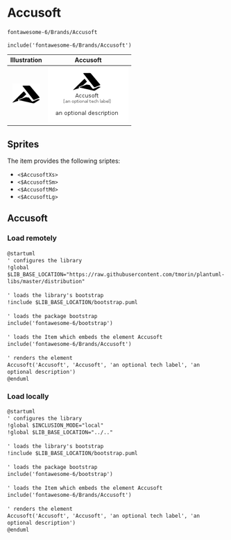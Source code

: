 # Accusoft


```text
fontawesome-6/Brands/Accusoft
```

```text
include('fontawesome-6/Brands/Accusoft')
```



| Illustration | Accusoft |
| :---: | :---: |
| ![illustration for Illustration](../../fontawesome-6/Brands/Accusoft.png) | ![illustration for Accusoft](../../fontawesome-6/Brands/Accusoft.Local.png) |



## Sprites
The item provides the following sriptes:

- `<$AccusoftXs>`
- `<$AccusoftSm>`
- `<$AccusoftMd>`
- `<$AccusoftLg>`





## Accusoft

### Load remotely
```plantuml
@startuml
' configures the library
!global $LIB_BASE_LOCATION="https://raw.githubusercontent.com/tmorin/plantuml-libs/master/distribution"

' loads the library's bootstrap
!include $LIB_BASE_LOCATION/bootstrap.puml

' loads the package bootstrap
include('fontawesome-6/bootstrap')

' loads the Item which embeds the element Accusoft
include('fontawesome-6/Brands/Accusoft')

' renders the element
Accusoft('Accusoft', 'Accusoft', 'an optional tech label', 'an optional description')
@enduml
```

### Load locally
```plantuml
@startuml
' configures the library
!global $INCLUSION_MODE="local"
!global $LIB_BASE_LOCATION="../.."

' loads the library's bootstrap
!include $LIB_BASE_LOCATION/bootstrap.puml

' loads the package bootstrap
include('fontawesome-6/bootstrap')

' loads the Item which embeds the element Accusoft
include('fontawesome-6/Brands/Accusoft')

' renders the element
Accusoft('Accusoft', 'Accusoft', 'an optional tech label', 'an optional description')
@enduml
```

